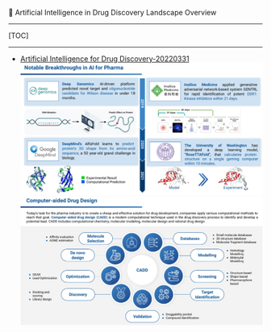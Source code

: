 👏 Artificial Intelligence in Drug Discovery Landscape Overview

---
[TOC]

---



* [Artificial Intelligence for Drug Discovery-20220331](./Artificial_Intelligence_in_Drug_Discovery_Landscape_Overview/Artificial_Intelligence_in_Drug_Discovery_Landscape_Overview.pdf)
![](Artificial_Intelligence_in_Drug_Discovery_Landscape_Overview/Artificial_Intelligence_in_Drug_Discovery_Landscape_Overview_2022-10-10-12-51-30.png)
![](Artificial_Intelligence_in_Drug_Discovery_Landscape_Overview/Artificial_Intelligence_in_Drug_Discovery_Landscape_Overview_2022-10-10-12-58-28.png)